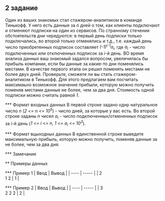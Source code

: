 ## 2 задание 
Один из ваших знакомых стал стажером-аналитиком в команде Тинькофф. У него есть данные за *n* дней о том, как клиенты подключают и отменяют подписки на один из сервисов. По странному стечении обстоятельств дни чередуются: в первый день подписки только подключались, во второй только отменялись и т.д., т.е. каждый день число приобретенных подписок составляет *(-1)<sup>i-1</sup>a<sub>i</sub>*, где *a<sub>i</sub>* - число подключенных или отключенных подписок за *i*-й день.
ВО время анализа данных ваш знакомый задался вопросом, увеличилась бы прибыль компании, если бы данные за какие-то дни поменялись местами. В качестве первого этапа он решил поменять местами не более двух дней.
Проверьте, сможете ли вы стать стажером-аналитиком в Тинькофф. Для этого предлагаем вам посчитать максимаьно возможное значение прибыли, которую можно получить поменяв местами данные не более, чем за два дня. Стоимость одной подписки можно считать равной *1*.

*** Формат входных данных
В первой строке задано однр натуральное число *n* (*2 <= n <= 10<sup>5</sup>*) - число дней, за которые у вас есть.
Во второй строке заданы *n* чисел *a<sub>i</sub>* - число подключенных/отмененных подписок за *i*-й день (*1 <= i <= n, 1 <= a<sub>i</sub> <= 10<sup>3</sup>*).

*** Формат вцыходных данных
В единственной строке выведите максимальную прибыль, которую можно получить, поменяв данные за не более, чем за два дня.

*** Замечание 

** Примеры данных 

*** Пример 1
| Ввод | Вывод |
| ---- | ----- |
| 2  
1 2 | 1 |

*** Пример 2
| Ввод | Вывод |
| ---- | ----- |
| 3  
2 2 2 | 2 |